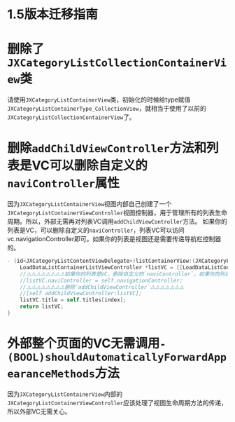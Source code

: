 # 1.5版本迁移指南

# 删除了`JXCategoryListCollectionContainerView`类

请使用`JXCategoryListContainerView`类，初始化的时候给type赋值`JXCategoryListContainerType_CollectionView`，就相当于使用了以前的`JXCategoryListCollectionContainerView`了。

# 删除`addChildViewController`方法和列表是VC可以删除自定义的`naviController`属性

因为`JXCategoryListContainerView`视图内部自己创建了一个`JXCategoryListContainerViewController`视图控制器，用于管理所有的列表生命周期。所以，外部无需再对列表VC调用`addChildViewController`方法。
如果你的列表是VC，可以删除自定义的`naviController`，列表VC可以访问vc.navigationController即可。如果你的列表是视图还是需要传递导航栏控制器的。
```Objective-C
- (id<JXCategoryListContentViewDelegate>)listContainerView:(JXCategoryListContainerView *)listContainerView initListForIndex:(NSInteger)index {
    LoadDataListContainerListViewController *listVC = [[LoadDataListContainerListViewController alloc] init];
    //⚠️⚠️⚠️⚠️⚠️⚠️⚠️⚠️如果你的列表是VC，删除自定义的`naviController`。如果你的列表是视图还是需要传递导航栏控制器的⚠️⚠️⚠️⚠️⚠️⚠️⚠️
    //listVC.naviController = self.navigationController;
    //⚠️⚠️⚠️⚠️⚠️⚠️⚠️⚠️删除`addChildViewController`⚠️⚠️⚠️⚠️⚠️⚠️⚠️
    //[self addChildViewController:listVC];
    listVC.title = self.titles[index];
    return listVC;
}
```

# 外部整个页面的VC无需调用`- (BOOL)shouldAutomaticallyForwardAppearanceMethods`方法

因为`JXCategoryListContainerView`内部的`JXCategoryListContainerViewController`应该处理了视图生命周期方法的传递，所以外部VC无需关心。




